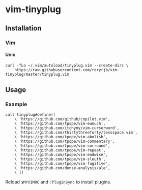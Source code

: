 # vim-tinyplug

## Installation

### Vim

#### Unix

```
curl -fLo ~/.vim/autoload/tinyplug.vim --create-dirs \
    https://raw.githubusercontent.com/roryrjb/vim-tinyplug/master/tinyplug.vim
```

## Usage

### Example

```viml
call tinyplug#define([
    \ 'https://github.com/github/copilot.vim',
    \ 'https://github.com/tpope/vim-eunuch',
    \ 'https://github.com/itchyny/vim-cursorword',
    \ 'https://github.com/thirtythreeforty/lessspace.vim',
    \ 'https://github.com/tpope/vim-abolish',
    \ 'https://github.com/tpope/vim-commentary',
    \ 'https://github.com/tpope/vim-surround',
    \ 'https://github.com/tpope/vim-repeat',
    \ 'https://github.com/tpope/vim-endwise',
    \ 'https://github.com/tpope/vim-sleuth',
    \ 'https://github.com/tpope/vim-fugitive',
    \ 'https://github.com/dense-analysis/ale',
    \ ])
```

Reload `$MYVIMRC` and `:PluginSync` to install plugins.
